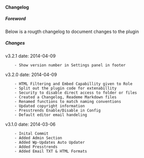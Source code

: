 #### Changelog
##### Foreword
Below is a rougth changelog to document changes to the plugin

##### Changes
v3.2.1 date: 2014-04-09

		- Show version number in Settings panel in footer

v3.2.0 date: 2014-04-09

		- HTML Filtering and Embed Capabillity given to Role
		- Split out the plugin code for extenabillity
		- Security to disable direct access to folder or files
		- Created a Changelog, Reademe Markdown files
		- Renamed functions to match naming conventions
		- Updated copyright information
		- Presstrends Enable/Disable in Config
		- Default editor email handeling

v3.1.0 date: 2014-03-06

		- Inital Commit
		- Added Admin Section
		- Added Wp-Updates Auto Updater
		- Added Presstrends
		- Added Email TXT & HTML Formats
